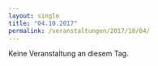 ```yaml
---
layout: single
title: "04.10.2017"
permalink: /veranstaltungen/2017/10/04/
---
```


Keine Veranstaltung an diesem Tag.
